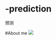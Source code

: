 # -prediction
预测

#About me
![](http://img1.ph.126.net/xTPOKnUu-Eao6HSK-e7AXQ==/6632583992235991768.jpg)
